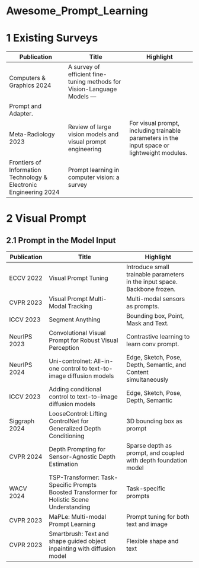 # Awesome_Prompt_Learning

# 1  Existing Surveys
| Publication | Title                                                                                          | Highlight                                                                      |
| ----------- | ---------------------------------------------------------------------------------------------- | ------------------------------------------------------------------------------ |
| Computers & Graphics 2024 | A survey of efficient fine-tuning methods for Vision-Language Models —
Prompt and Adapter. | |
| Meta-Radiology 2023 | Review of large vision models and visual prompt engineering | For visual prompt, including trainable parameters in the input space or lightweight modules.|
| Frontiers of Information Technology & Electronic Engineering 2024 | Prompt learning in computer vision: a survey |


# 2  Visual Prompt
## 2.1 Prompt in the Model Input
| Publication | Title                                                                                          | Highlight                                                                      |
| ----------- | ---------------------------------------------------------------------------------------------- | ------------------------------------------------------------------------------ |
| ECCV 2022   | Visual Prompt Tuning | Introduce small trainable parameters in the input space. Backbone frozen. |
| CVPR 2023   | Visual Prompt Multi-Modal Tracking  | Multi-modal sensors as prompts. |
| ICCV 2023   | Segment Anything | Bounding box, Point, Mask and Text. |   
| NeurIPS 2023 | Convolutional Visual Prompt for Robust Visual Perception | Contrastive learning to learn conv prompt. |
| NeurIPS 2024 | Uni-controlnet: All-in-one control to text-to-image diffusion models | Edge, Sketch, Pose, Depth, Semantic, and Content simultaneously |
| ICCV 2023 | Adding conditional control to text-to-image diffusion models | Edge, Sketch, Pose, Depth, Semantic |
| Siggraph 2024 | LooseControl: Lifting ControlNet for Generalized Depth Conditioning | 3D bounding box as prompt |
| CVPR 2024 | Depth Prompting for Sensor-Agnostic Depth Estimation | Sparse depth as prompt, and coupled with depth foundation model |
| WACV 2024 | TSP-Transformer: Task-Specific Prompts Boosted Transformer for Holistic Scene Understanding | Task-specific prompts |
| CVPR 2023 | MaPLe: Multi-modal Prompt Learning | Prompt tuning for both text and image |
| CVPR 2023 | Smartbrush: Text and shape guided object inpainting with diffusion model | Flexible shape and text |
